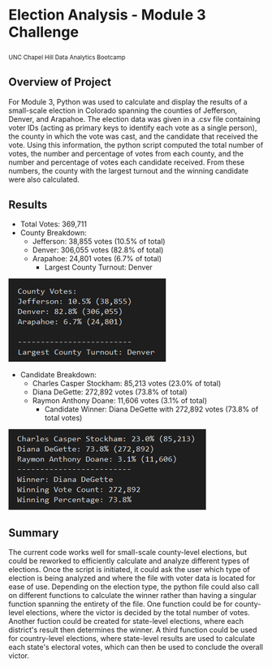 # Election Analysis - Module 3 Challenge
<sub>UNC Chapel Hill Data Analytics Bootcamp</sub>

## Overview of Project
For Module 3, Python was used to calculate and display the results of a small-scale election in Colorado spanning the counties of Jefferson, Denver, and Arapahoe. The election data was given in a .csv file containing voter IDs (acting as primary keys to identify each vote as a single person), the county in which the vote was cast, and the candidate that received the vote. Using this information, the python script computed the total number of votes, the number and percentage of votes from each county, and the number and percentage of votes each candidate received. From these numbers, the county with the largest turnout and the winning candidate were also calculated.

## Results
- Total Votes: 369,711
- County Breakdown:
	- Jefferson: 38,855 votes (10.5% of total)
	- Denver: 306,055 votes (82.8% of total)
	- Arapahoe: 24,801 votes (6.7% of total)
		- Largest County Turnout: Denver

![County Breakdown](/images/County_Breakdown.png)
- Candidate Breakdown:
	- Charles Casper Stockham: 85,213 votes (23.0% of total)
	- Diana DeGette: 272,892 votes (73.8% of total)
	- Raymon Anthony Doane: 11,606 votes (3.1% of total)
		- Candidate Winner: Diana DeGette with 272,892 votes (73.8% of total votes)

![Candidate Breakdown](/images/Candidate_Breakdown.png)

## Summary
The current code works well for small-scale county-level elections, but could be reworked to efficiently calculate and analyze different types of elections. Once the script is initiated, it could ask the user which type of election is being analyzed and where the file with voter data is located for ease of use. Depending on the election type, the python file could also call on different functions to calculate the winner rather than having a singular function spanning the entirety of the file. One function could be for county-level elections, where the victor is decided by the total number of votes. Another fuction could be created for state-level elections, where each district's result then determines the winner. A third function could be used for country-level elections, where state-level results are used to calculate each state's electoral votes, which can then be used to conclude the overall victor.
